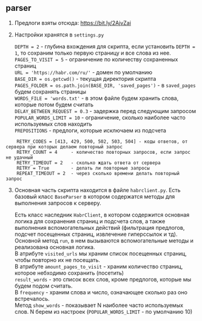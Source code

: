 ## parser
1. Предлоги взяты отсюда: https://bit.ly/2AjvZai  
2. Настройки хранятся в `settings.py`  

    `DEPTH = 2` - глубина вхождения для скрипта, если установить `DEPTH = 1`,
     то сохраним только первую страницу и все слова из нее.  
    `PAGES_TO_VISIT = 5` - ограничение по количеству сохраненных страниц  
    `URL = 'https://habr.com/ru/'` - домен по умолчанию    
    `BASE_DIR = os.getcwd()` - текущая директория скрипта  
    `PAGES_FOLDER = os.path.join(BASE_DIR, 'saved_pages')` - в `saved_pages` будем сохранять страницы  
    `WORDS_FILE = 'words.txt'` - в этом файле будем хранить слова, которые потом будем считать  
    `DELAY_BETWEEN_REQUEST = 0.3` - задержка перед следующим запросом  
    `POPULAR_WORDS_LIMIT = 10` - ограничение, сколько наиболее часто используемых слов находить  
    `PREPOSITIONS` - предлоги, которые исключаем из подсчета
    
```
    RETRY_CODES = [413, 429, 500, 502, 503, 504] - коды ответов, от сервера при которых делаем повторный запрос
    RETRY_COUNT = 4     - количество повторных запросов, если запрос не удачный
    RETRY_TIMEOUT = 2   - сколько ждать ответа от сервера
    RETRY = True        - делать ли повторные запросы
    REPEAT_TIMEOUT = 2  - через сколько времени делать повторный запрос
```
3. Основная часть скрипта находится в файле `habrclient.py`.
    Есть базовый класс `BaseParser` в котором содержатся методы для выполнения запросов к серверу.  
      
    Есть класс наследник `HabrClient`, в котором содержится основная логика для сохранения страниц
    и подсчета слов, а также выполнения вспомогательных действий 
    (фильтрация предлогов, подсчет посещенных страниц, извлечение гиперссылок и тд).   
    Основной метод `run`, в нем вызываются вспомогательные методы и реализована основная логика.  
    В атрибуте `visited_urls` мы храним список посещенных страниц, чтобы повторно их не посещать.    
    В атрибуте `amount_pages_to_visit` - храним количество страниц, которое небходимо сохранить (посетить)  
    `result_words` - это список всех слов, кроме предлогов, которые мы будем подом считать.  
    В `frequency` - храним слова и число, означающее сколько раз оно встречалось.  
    Метод `show_words` - показывает N наиболее часто используемых слов. N берем из настроек
    (`POPULAR_WORDS_LIMIT` - по умолчанию 10)   
    
        

